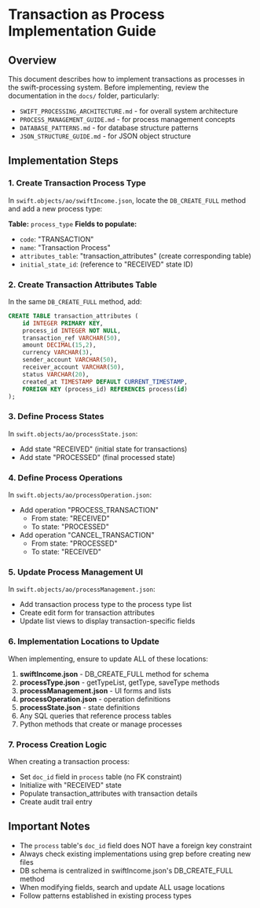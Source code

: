 # Transaction as Process Implementation Guide

## Overview
This document describes how to implement transactions as processes in the swift-processing system. Before implementing, review the documentation in the `docs/` folder, particularly:
- `SWIFT_PROCESSING_ARCHITECTURE.md` - for overall system architecture
- `PROCESS_MANAGEMENT_GUIDE.md` - for process management concepts
- `DATABASE_PATTERNS.md` - for database structure patterns
- `JSON_STRUCTURE_GUIDE.md` - for JSON object structure

## Implementation Steps

### 1. Create Transaction Process Type
In `swift.objects/ao/swiftIncome.json`, locate the `DB_CREATE_FULL` method and add a new process type:

**Table:** `process_type`
**Fields to populate:**
- `code`: "TRANSACTION"
- `name`: "Transaction Process"
- `attributes_table`: "transaction_attributes" (create corresponding table)
- `initial_state_id`: (reference to "RECEIVED" state ID)

### 2. Create Transaction Attributes Table
In the same `DB_CREATE_FULL` method, add:
```sql
CREATE TABLE transaction_attributes (
    id INTEGER PRIMARY KEY,
    process_id INTEGER NOT NULL,
    transaction_ref VARCHAR(50),
    amount DECIMAL(15,2),
    currency VARCHAR(3),
    sender_account VARCHAR(50),
    receiver_account VARCHAR(50),
    status VARCHAR(20),
    created_at TIMESTAMP DEFAULT CURRENT_TIMESTAMP,
    FOREIGN KEY (process_id) REFERENCES process(id)
);
```

### 3. Define Process States
In `swift.objects/ao/processState.json`:
- Add state "RECEIVED" (initial state for transactions)
- Add state "PROCESSED" (final processed state)

### 4. Define Process Operations
In `swift.objects/ao/processOperation.json`:
- Add operation "PROCESS_TRANSACTION"
  - From state: "RECEIVED"
  - To state: "PROCESSED"
- Add operation "CANCEL_TRANSACTION"
  - From state: "PROCESSED"
  - To state: "RECEIVED"

### 5. Update Process Management UI
In `swift.objects/ao/processManagement.json`:
- Add transaction process type to the process type list
- Create edit form for transaction attributes
- Update list views to display transaction-specific fields

### 6. Implementation Locations to Update
When implementing, ensure to update ALL of these locations:
1. **swiftIncome.json** - DB_CREATE_FULL method for schema
2. **processType.json** - getTypeList, getType, saveType methods
3. **processManagement.json** - UI forms and lists
4. **processOperation.json** - operation definitions
5. **processState.json** - state definitions
6. Any SQL queries that reference process tables
7. Python methods that create or manage processes

### 7. Process Creation Logic
When creating a transaction process:
- Set `doc_id` field in `process` table (no FK constraint)
- Initialize with "RECEIVED" state
- Populate transaction_attributes with transaction details
- Create audit trail entry

## Important Notes
- The `process` table's `doc_id` field does NOT have a foreign key constraint
- Always check existing implementations using grep before creating new files
- DB schema is centralized in swiftIncome.json's DB_CREATE_FULL method
- When modifying fields, search and update ALL usage locations
- Follow patterns established in existing process types